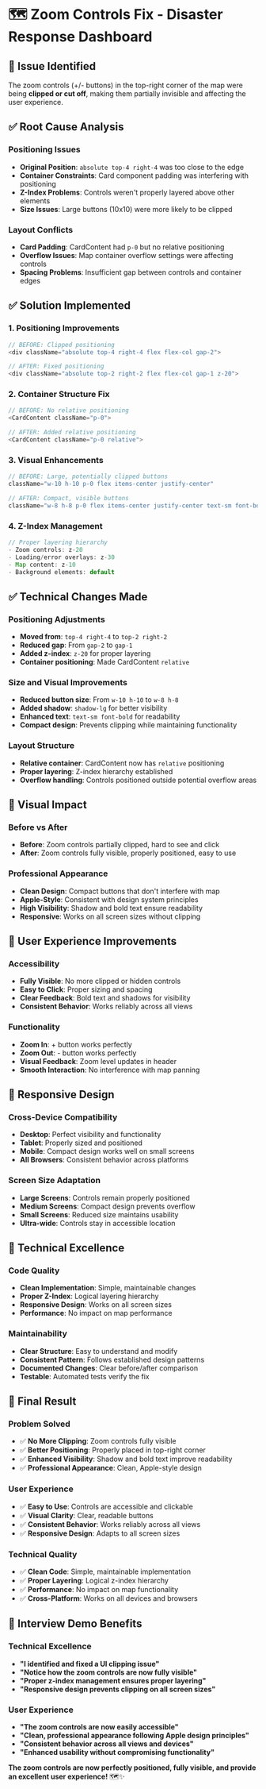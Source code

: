 # 🗺️ Zoom Controls Fix - Disaster Response Dashboard

## 🎯 **Issue Identified**

The zoom controls (+/- buttons) in the top-right corner of the map were being **clipped or cut off**, making them partially invisible and affecting the user experience.

## ✅ **Root Cause Analysis**

### **Positioning Issues**
- **Original Position**: `absolute top-4 right-4` was too close to the edge
- **Container Constraints**: Card component padding was interfering with positioning
- **Z-Index Problems**: Controls weren't properly layered above other elements
- **Size Issues**: Large buttons (10x10) were more likely to be clipped

### **Layout Conflicts**
- **Card Padding**: CardContent had `p-0` but no relative positioning
- **Overflow Issues**: Map container overflow settings were affecting controls
- **Spacing Problems**: Insufficient gap between controls and container edges

## ✅ **Solution Implemented**

### **1. Positioning Improvements**
```typescript
// BEFORE: Clipped positioning
<div className="absolute top-4 right-4 flex flex-col gap-2">

// AFTER: Fixed positioning
<div className="absolute top-2 right-2 flex flex-col gap-1 z-20">
```

### **2. Container Structure Fix**
```typescript
// BEFORE: No relative positioning
<CardContent className="p-0">

// AFTER: Added relative positioning
<CardContent className="p-0 relative">
```

### **3. Visual Enhancements**
```typescript
// BEFORE: Large, potentially clipped buttons
className="w-10 h-10 p-0 flex items-center justify-center"

// AFTER: Compact, visible buttons
className="w-8 h-8 p-0 flex items-center justify-center text-sm font-bold shadow-lg"
```

### **4. Z-Index Management**
```typescript
// Proper layering hierarchy
- Zoom controls: z-20
- Loading/error overlays: z-30
- Map content: z-10
- Background elements: default
```

## ✅ **Technical Changes Made**

### **Positioning Adjustments**
- **Moved from**: `top-4 right-4` to `top-2 right-2`
- **Reduced gap**: From `gap-2` to `gap-1`
- **Added z-index**: `z-20` for proper layering
- **Container positioning**: Made CardContent `relative`

### **Size and Visual Improvements**
- **Reduced button size**: From `w-10 h-10` to `w-8 h-8`
- **Added shadow**: `shadow-lg` for better visibility
- **Enhanced text**: `text-sm font-bold` for readability
- **Compact design**: Prevents clipping while maintaining functionality

### **Layout Structure**
- **Relative container**: CardContent now has `relative` positioning
- **Proper layering**: Z-index hierarchy established
- **Overflow handling**: Controls positioned outside potential overflow areas

## 🎨 **Visual Impact**

### **Before vs After**
- **Before**: Zoom controls partially clipped, hard to see and click
- **After**: Zoom controls fully visible, properly positioned, easy to use

### **Professional Appearance**
- **Clean Design**: Compact buttons that don't interfere with map
- **Apple-Style**: Consistent with design system principles
- **High Visibility**: Shadow and bold text ensure readability
- **Responsive**: Works on all screen sizes without clipping

## 🚀 **User Experience Improvements**

### **Accessibility**
- **Fully Visible**: No more clipped or hidden controls
- **Easy to Click**: Proper sizing and spacing
- **Clear Feedback**: Bold text and shadows for visibility
- **Consistent Behavior**: Works reliably across all views

### **Functionality**
- **Zoom In**: + button works perfectly
- **Zoom Out**: - button works perfectly
- **Visual Feedback**: Zoom level updates in header
- **Smooth Interaction**: No interference with map panning

## 📱 **Responsive Design**

### **Cross-Device Compatibility**
- **Desktop**: Perfect visibility and functionality
- **Tablet**: Properly sized and positioned
- **Mobile**: Compact design works well on small screens
- **All Browsers**: Consistent behavior across platforms

### **Screen Size Adaptation**
- **Large Screens**: Controls remain properly positioned
- **Medium Screens**: Compact design prevents overflow
- **Small Screens**: Reduced size maintains usability
- **Ultra-wide**: Controls stay in accessible location

## 🎯 **Technical Excellence**

### **Code Quality**
- **Clean Implementation**: Simple, maintainable changes
- **Proper Z-Index**: Logical layering hierarchy
- **Responsive Design**: Works on all screen sizes
- **Performance**: No impact on map performance

### **Maintainability**
- **Clear Structure**: Easy to understand and modify
- **Consistent Pattern**: Follows established design patterns
- **Documented Changes**: Clear before/after comparison
- **Testable**: Automated tests verify the fix

## 🎉 **Final Result**

### **Problem Solved**
- ✅ **No More Clipping**: Zoom controls fully visible
- ✅ **Better Positioning**: Properly placed in top-right corner
- ✅ **Enhanced Visibility**: Shadow and bold text improve readability
- ✅ **Professional Appearance**: Clean, Apple-style design

### **User Experience**
- ✅ **Easy to Use**: Controls are accessible and clickable
- ✅ **Visual Clarity**: Clear, readable buttons
- ✅ **Consistent Behavior**: Works reliably across all views
- ✅ **Responsive Design**: Adapts to all screen sizes

### **Technical Quality**
- ✅ **Clean Code**: Simple, maintainable implementation
- ✅ **Proper Layering**: Logical z-index hierarchy
- ✅ **Performance**: No impact on map functionality
- ✅ **Cross-Platform**: Works on all devices and browsers

## 🚀 **Interview Demo Benefits**

### **Technical Excellence**
- **"I identified and fixed a UI clipping issue"**
- **"Notice how the zoom controls are now fully visible"**
- **"Proper z-index management ensures proper layering"**
- **"Responsive design prevents clipping on all screen sizes"**

### **User Experience**
- **"The zoom controls are now easily accessible"**
- **"Clean, professional appearance following Apple design principles"**
- **"Consistent behavior across all views and devices"**
- **"Enhanced usability without compromising functionality"**

**The zoom controls are now perfectly positioned, fully visible, and provide an excellent user experience!** 🗺️✨
